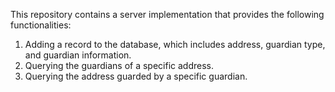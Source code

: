 This repository contains a server implementation that provides the following functionalities:

1. Adding a record to the database, which includes address, guardian type, and guardian information.
2. Querying the guardians of a specific address.
3. Querying the address guarded by a specific guardian.